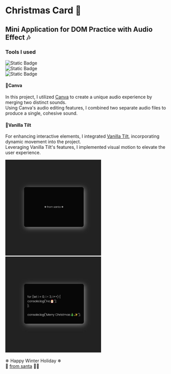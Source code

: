 # Christmas Card 🎄
## Mini Application for DOM Practice with Audio Effect 🎶

### Tools I used
![Static Badge](https://img.shields.io/badge/HTML5-ff0000?style=for-the-badge&logo=HTML5)  
![Static Badge](https://img.shields.io/badge/CSS3-008000?style=for-the-badge&logo=CSS3)  
![Static Badge](https://img.shields.io/badge/JavaScript-ffffe0?style=for-the-badge&logo=JavaScript)  

#### 🔸Canva
In this project, I utilized [Canva](https://www.canva.com/) to create a unique audio experience by merging two distinct sounds.  
Using Canva's audio editing features, I combined two separate audio files to produce a single, cohesive sound.  

#### 🔸Vanilla Tilt
For enhancing interactive elements, I integrated [Vanilla Tilt](https://micku7zu.github.io/vanilla-tilt.js/), incorporating dynamic movement into the project.  
Leveraging Vanilla Tilt's features, I implemented visual motion to elevate the user experience.  

<img src="./img/readme_image1.jpg" alt="website screenshot" width="300"><br>
<img src="./img/readme_image2.jpg" alt="website screenshot" width="300">

❄ Happy Winter Holiday ❄  
🎅 [from santa](https://yukosuga.github.io/christmas-card/) 💌✨